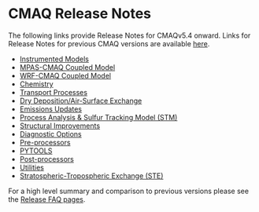 # CMAQ Release Notes

The following links provide Release Notes for CMAQv5.4 onward.  Links for Release Notes for previous CMAQ versions are available [here](https://www.epa.gov/cmaq/cmaq-documentation#release-notes).

   * [Instrumented Models](./CMAQ-Release-Notes:-Instrumented-Models.md)
   * [MPAS-CMAQ Coupled Model](./CMAQ-Release-Notes:-MPAS-CMAQ-Coupled-Model.md)
   * [WRF-CMAQ Coupled Model](./CMAQ-Release-Notes:-WRF-CMAQ-Coupled-Model.md)
   * [Chemistry](./CMAQ-Release-Notes:-Chemistry.md)
   * [Transport Processes](./CMAQ-Release-Notes:-Transport-Processes.md)
   * [Dry Deposition/Air-Surface Exchange](./CMAQ-Release-Notes:-Dry-Deposition-Air-Surface-Exchange.md)
   * [Emissions Updates](./CMAQ-Release-Notes:-Emissions-Updates.md)
   * [Process Analysis & Sulfur Tracking Model (STM)](./CMAQ-Release-Notes:-Process-Analysis-&-Sulfur-Tracking-Model-(STM).md)
   * [Structural Improvements](./CMAQ-Release-Notes:-Structural-Improvements.md)
   * [Diagnostic Options](./CMAQ-Release-Notes:-Diagnostic-Options.md)
   * [Pre-processors](./CMAQ-Release-Notes:-Preprocessors.md)
   * [PYTOOLS](./CMAQ-Release-Notes:-PYTOOLS.md)
   * [Post-processors](./CMAQ-Release-Notes:-Postprocessors.md)
   * [Utilities](./CMAQ-Release-Notes:-Utilities.md)
   * [Stratospheric-Tropospheric Exchange (STE)](./CMAQ-Release-Notes:-Stratospheric‐Tropospheric-Exchange-(STE).md)


For a high level summary and comparison to previous versions please see the [Release FAQ pages](../Release_FAQ/README.md).

<!--
```{toctree}
:hidden:
Instrumented Models <CMAQ-Release-Notes:-Instrumented-Models.md>
MPAS-CMAQ Coupled Model <CMAQ-Release-Notes:-MPAS-CMAQ-Coupled-Model.md>
WRF-CMAQ Coupled Model <CMAQ-Release-Notes:-WRF-CMAQ-Coupled-Model.md>
Chemistry <CMAQ-Release-Notes:-Chemistry.md>
Transport Processes <CMAQ-Release-Notes:-Transport-Processes.md>
Dry Deposition/Air-Surface Exchange <CMAQ-Release-Notes:-Dry-Deposition-Air-Surface-Exchange.md>
Emissions Updates <CMAQ-Release-Notes:-Emissions-Updates.md>
Process Analysis & STM <CMAQ-Release-Notes:-Process-Analysis-&-Sulfur-Tracking-Model-(STM).md>
Structural Improvements <CMAQ-Release-Notes:-Structural-Improvements.md>
Diagnostic Options <CMAQ-Release-Notes:-Diagnostic-Options.md>
Pre-processors <CMAQ-Release-Notes:-Preprocessors.md>
PYTOOLS <CMAQ-Release-Notes:-PYTOOLS.md>
Post-processors <CMAQ-Release-Notes:-Postprocessors.md>
Utilities <CMAQ-Release-Notes:-Utilities.md>
Stratospheric-Tropospheric Exchange (STE) <CMAQ-Release-Notes:-Stratospheric‐Tropospheric-Exchange-(STE).md>
```
END_OF_COMMENT
-->
